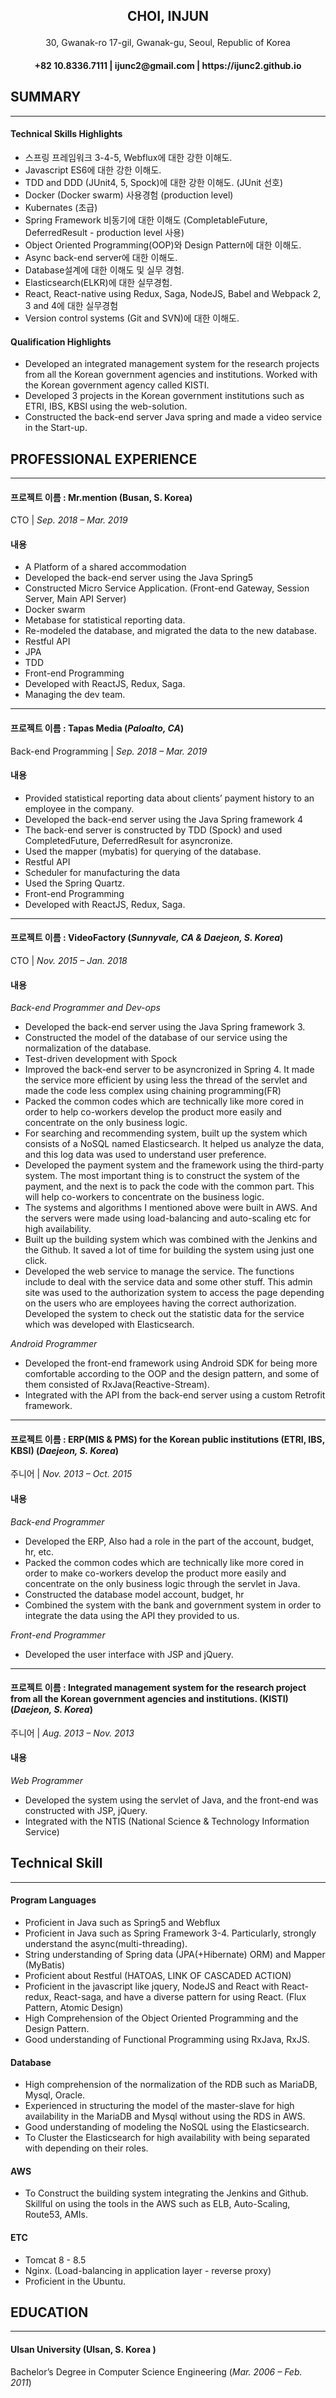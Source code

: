 <h2>
    <p align="center">
        CHOI, INJUN
    </p>
</h2>
<p align="center">
    30, Gwanak-ro 17-gil, Gwanak-gu, Seoul, Republic of Korea
</p>
<h4>
    <p align="center">
        +82 10.8336.7111 | ijunc2@gmail.com | https://ijunc2.github.io
    </p>
</h4>


## SUMMARY

*****

#### Technical Skills Highlights

* 스프링 프레임워크 3-4-5, Webflux에 대한 강한 이해도.
* Javascript ES6에 대한 강한 이해도.
* TDD and DDD (JUnit4, 5, Spock)에 대한 강한 이해도. (JUnit 선호) 
* Docker (Docker swarm) 사용경험 (production level)
* Kubernates (초급)
* Spring Framework 비동기에 대한 이해도 (CompletableFuture, DeferredResult - production level 사용)
* Object Oriented Programming(OOP)와 Design Pattern에 대한 이해도.
* Async back-end server에 대한 이해도.
* Database설계에 대한 이해도 및 실무 경험.
* Elasticsearch(ELKR)에 대한 실무경험.
* React, React-native using Redux, Saga, NodeJS, Babel and Webpack 2, 3 and 4에 대한 실무경험
* Version control systems (Git and SVN)에 대한 이해도.

#### Qualification Highlights

* Developed an integrated management system for the research projects from all the Korean government agencies and institutions. Worked with the Korean government agency called KISTI.
* Developed 3 projects in the Korean government institutions such as ETRI, IBS, KBSI using the web-solution.
* Constructed the back-end server Java spring and made a video service in the Start-up.



## PROFESSIONAL EXPERIENCE

***

#### 프로젝트 이름 : Mr.mention (Busan, S. Korea)
CTO | _Sep. 2018 – Mar. 2019_

#### 내용

* A Platform of a shared accommodation
* Developed the back-end server using the Java Spring5
* Constructed Micro Service Application. (Front-end Gateway, Session Server, Main API Server)
* Docker swarm
* Metabase for statistical reporting data.
* Re-modeled the database, and migrated the data to the new database.
* Restful API
* JPA
* TDD 
* Front-end Programming
* Developed with ReactJS, Redux, Saga.
* Managing the dev team.

--- 

#### 프로젝트 이름 : Tapas Media (_Paloalto, CA_)
Back-end Programming | _Sep. 2018 – Mar. 2019_

#### 내용

* Provided statistical reporting data about clients’ payment history to an employee in the company.
* Developed the back-end server using the Java Spring framework 4
* The back-end server is constructed by TDD (Spock) and used CompletedFuture, DeferredResult for asyncronize.
* Used the mapper (mybatis) for querying of the database.
* Restful API
* Scheduler for manufacturing the data
* Used the Spring Quartz.
* Front-end Programming
* Developed with ReactJS, Redux, Saga.

--- 

#### 프로젝트 이름 : VideoFactory (_Sunnyvale, CA & Daejeon, S. Korea_)
CTO | _Nov. 2015 – Jan. 2018_

#### 내용
_Back-end Programmer and Dev-ops_
* Developed the back-end server using the Java Spring framework 3. 
* Constructed the model of the database of our service using the normalization of the database.
* Test-driven development with Spock
* Improved the back-end server to be asyncronized in Spring 4. It made the service more efficient by using less the thread of the servlet and made the code less complex using chaining programming(FR)
* Packed the common codes which are technically like more cored in order to help co-workers develop the product more easily and concentrate on the only business logic. 
* For searching and recommending system, built up the system which consists of a NoSQL named Elasticsearch. It helped us analyze the data, and this log data was used to understand user preference.
* Developed the payment system and the framework using the third-party system. The most important thing is to construct the system of the payment, and the next is to pack the code with the common part. This will help co-workers to concentrate on the business logic.
* The systems and algorithms I mentioned above were built in AWS. And the servers were made using load-balancing and auto-scaling etc for high availability.
* Built up the building system which was combined with the Jenkins and the Github. It saved a lot of time for building the system using just one click.
* Developed the web service to manage the service. The functions include to deal with the service data and some other stuff. This admin site was used to the authorization system to access the page depending on the users who are employees having the correct authorization. Developed the system to check out the statistic data for the service which was developed with Elasticsearch.

_Android Programmer_
* Developed the front-end framework using Android SDK for being more comfortable according to the OOP and the design pattern, and some of them consisted of RxJava(Reactive-Stream). 
* Integrated with the API from the back-end server using a custom Retrofit framework.

--- 

#### 프로젝트 이름 : ERP(MIS & PMS) for the Korean public institutions (ETRI, IBS, KBSI) (_Daejeon, S. Korea_)
주니어 | _Nov. 2013 – Oct. 2015_

#### 내용
_Back-end Programmer_
* Developed the ERP, Also had a role in the part of the account, budget, hr, etc.
* Packed the common codes which are technically like more cored in order to make co-workers develop the product more easily and concentrate on the only business logic through the servlet in Java.
* Constructed the database model account, budget, hr
* Combined the system with the bank and government system in order to integrate the data using the API they provided to us.

_Front-end Programmer_
* Developed the user interface with JSP and jQuery.

--- 

#### 프로젝트 이름 : Integrated management system for the research project from all the Korean government agencies and institutions. (KISTI) (_Daejeon, S. Korea_)
주니어 | _Aug. 2013 – Nov. 2013_

#### 내용
_Web Programmer_
* Developed the system using the servlet of Java, and the front-end was constructed with JSP, jQuery.
* Integrated with the NTIS (National Science & Technology Information Service) 

## Technical Skill

***

#### Program Languages

* Proficient in Java such as Spring5 and Webflux
* Proficient in Java such as Spring Framework 3-4. Particularly, strongly understand the async(multi-threading). 
* String understanding of Spring data (JPA(+Hibernate) ORM) and Mapper (MyBatis)
* Proficient about Restful (HATOAS, LINK OF CASCADED ACTION) 
* Proficient in the javascript like jquery, NodeJS and React with React-redux, React-saga, and have a diverse pattern for using React. (Flux Pattern, Atomic Design)
* High Comprehension of the Object Oriented Programming and the Design Pattern. 
* Good understanding of Functional Programming using RxJava, RxJS.

#### Database

* High comprehension of the normalization of the RDB such as MariaDB, Mysql, Oracle. 
* Experienced in structuring the model of the master-slave for high availability in the MariaDB and Mysql without using the RDS in AWS. 
* Good understanding of modeling the NoSQL using the Elasticsearch. 
* To Cluster the Elasticsearch for high availability with being separated with depending on their roles.

#### AWS
* To Construct the building system integrating the Jenkins and Github. 
Skillful on using the tools in the AWS such as ELB, Auto-Scaling, Route53, AMIs. 

#### ETC
* Tomcat 8 - 8.5
* Nginx. (Load-balancing in application layer - reverse proxy)
* Proficient in the Ubuntu.

## EDUCATION
***
#### Ulsan University (Ulsan, S. Korea )
Bachelor’s Degree in Computer Science Engineering (_Mar. 2006 – Feb. 2011_)

